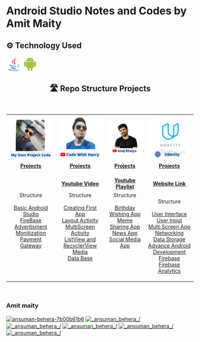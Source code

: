 # Android Studio Notes and Codes by Amit Maity



## ⚙️ Technology Used
<img src="https://github.com/devicons/devicon/blob/master/icons/java/java-original.svg" alt="Android" width="40" height="40"/> <img src="https://github.com/devicons/devicon/blob/master/icons/android/android-plain.svg" alt="Android" width="40" height="40"/>
  
  
<h2 align="center">🛣 Repo Structure Projects </h2>
<br>



|||||
|:---------------------------------:|:---------------------------------:|:--------------------------------:|:--------------------------------: |
| <a href="https://github.com/maityamit/Android-Development-Codes-and-Notes/tree/master/01%20-%20My%20Application%20Projects"><img src="05%20-%20Extras%20Things/own.png" alt="drawing" width="400"/> </a>|<a href="https://github.com/maityamit/Android-Development-Codes-and-Notes/tree/master/02%20-%20Code%20With%20Harry%20Projects"> <img src="05%20-%20Extras%20Things/harry.png" alt="drawing" width="400"/> </a>|<a href="https://github.com/maityamit/Android-Development-Codes-and-Notes/tree/master/03%20-%20Anuj%20Bhaiya%20Projects"> <img src="05%20-%20Extras%20Things/anuj.png" alt="drawing" width="400"/></a> | <a href="https://github.com/maityamit/Android-Development-Codes-and-Notes/tree/master/04%20-%20Udacity%20Projects"> <img src="05%20-%20Extras%20Things/udacity.png" alt="drawing" width="400"/> </a>| 
| <a href="https://github.com/maityamit/Android-Development-Codes-and-Notes/tree/master/01%20-%20My%20Application%20Projects"><b>Projects</b></a> | <a href="https://github.com/maityamit/Android-Development-Codes-and-Notes/tree/master/02%20-%20Code%20With%20Harry%20Projects"><b>Projects</b></a> | <a href="https://github.com/maityamit/Android-Development-Codes-and-Notes/tree/master/03%20-%20Anuj%20Bhaiya%20Projects"><b>Projects</b></a> | <a href="https://github.com/maityamit/Android-Development-Codes-and-Notes/tree/master/04%20-%20Udacity%20Projects"><b>Projects</b></a> | 
|  | <br><a href="https://youtu.be/mXjZQX3UzOs"><b>Youtube Video</b></a> |<br> <a href="https://youtube.com/playlist?list=PLUcsbZa0qzu3Mri2tL1FzZy-5SX75UJfb"><b>Youtube Playlist</b></a> |<br> <a href="https://www.udacity.com/"><b>Website Link</b></a> |
| Structure<br><br> <a href="" >Basic Android Studio </a> <br> <a href="">FireBase</a><br> <a href="">Advertisment Monitization</a><br> <a href="">Payment Gateway</a><br><br><br> <br> <br> <br> | Structure<br><br> <a href="" >Creating First App</a> <br> <a href="">Layout Activity</a><br> <a href="">MultiScreen Activity</a><br> <a href="">ListView and RecyclerView</a><br> <a href="">Media</a><br> <a href="">Data Base</a><br> <br> <br> <br>  | Structure<br><br> <a href="" >Birthday Wishing App</a> <br> <a href="">Meme Sharing App</a><br> <a href="">News App</a><br> <a href="">Social Media App</a><br><br><br> <br> <br> <br>  | Structure<br><br> <a href="" >User Interface</a> <br> <a href="">User Input</a><br> <a href="">Multi Screen App</a><br> <a href="">Networking</a><br><a href="">Data Storage</a><br> <a href="">Advance Android Development</a><br><a href="" >Firebase</a> <br> <a href="">Firebase Analytics</a><br> 


  
  <br>


<h3>Amit maity</h3>

  <a href="https://linkedin.com/in/maityamit" target="blank"><img align="center" src="https://raw.githubusercontent.com/rahuldkjain/github-profile-readme-generator/master/src/images/icons/Social/linked-in-alt.svg" alt="ansuman-behera-7b00b61b6" height="30" width="40" /></a>
 <a href="https://instagram.com/amit_maity_2003" target="blank"><img align="center" src="https://raw.githubusercontent.com/rahuldkjain/github-profile-readme-generator/master/src/images/icons/Social/instagram.svg" alt="_ansuman_behera_/" height="30" width="40" /></a>
  <a href="https://twitter.com/AmitMai40525308" target="blank"><img align="center" src="https://raw.githubusercontent.com/rahuldkjain/github-profile-readme-generator/master/src/images/icons/Social/twitter.svg" alt="_ansuman_behera_/" height="30" width="40" /></a>
  <a href="https://github.com/maityamit" target="blank"><img align="center" src="https://raw.githubusercontent.com/rahuldkjain/github-profile-readme-generator/master/src/images/icons/Social/github.svg" alt="_ansuman_behera_/" height="30" width="40" /></a>
  <a href="https://leetcode.com/maityamit/" target="blank"><img align="center" src="https://raw.githubusercontent.com/rahuldkjain/github-profile-readme-generator/master/src/images/icons/Social/leet-code.svg" alt="_ansuman_behera_/" height="30" width="40" /></a>
   <a href="https://www.hackerrank.com/maity_amit_coll1" target="blank"><img align="center" src="https://raw.githubusercontent.com/rahuldkjain/github-profile-readme-generator/master/src/images/icons/Social/hackerrank.svg" alt="_ansuman_behera_/" height="30" width="40" /></a>
